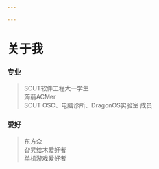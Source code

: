 ```yaml
---

---
```


# 关于我
### 专业
> SCUT软件工程大一学生\
> 蒟蒻ACMer\
> SCUT OSC、电脑诊所、DragonOS实验室 成员

### 爱好
>东方众\
>旮旯给木爱好者\
>单机游戏爱好者